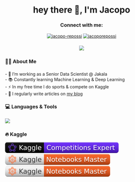 ###

<h1 align="center">hey there 👋, I'm Jacopo</h1>

###
<div align="center">
<h3 align="center">Connect with me:</h3>
<a href="https://linkedin.com/in/jacopo-repossi" target="blank"><img align="center" src="https://raw.githubusercontent.com/rahuldkjain/github-profile-readme-generator/master/src/images/icons/Social/linked-in-alt.svg" alt="jacopo-repossi" height="30" width="40" /></a>
<a href="https://kaggle.com/jacoporepossi" target="blank"><img align="center" src="https://raw.githubusercontent.com/rahuldkjain/github-profile-readme-generator/master/src/images/icons/Social/kaggle.svg" alt="jacoporepossi" height="30" width="40" /></a>
</div>

###

<div align="center">
  <img src="https://visitor-badge.laobi.icu/badge?page_id=jacoporepossi.jacoporepossi&"  />
</div>

###

<h3 align="left">👩‍💻  About Me</h3>

###

<p align="left">- 🔭 I’m working as a Senior Data Scientist @ Jakala<br>- 📚 Constantly learning Machine Learning & Deep Learning<br>- ⚡ In my free time I do sports & compete on Kaggle <br>- 📝 I regularly write articles on <a href="https://bit.ly/learningq-github">my blog</a></p>

###

<h3 align="left">💻 Languages & Tools</h3>

###

<div align="left">
  <img src="https://skillicons.dev/icons?i=aws,gcp,azure,docker,py,pytorch,sklearn&theme=light" />
</div>

###

<h3 align="left">🔥 Kaggle</h3>

<div>
  <a href="https://www.kaggle.com/jacoporepossi">
    <img src="./kaggle-badges/CompetitionsRank/plastic-black.svg" alt="KaggleCompetitionRank" />
  </a>
  <a href="https://www.kaggle.com/jacoporepossi">
    <img src="./kaggle-badges/NotebooksRank/plastic-white.svg" alt="KaggleNotebooksRank" />
  </a>
  <a href="https://www.kaggle.com/jacoporepossi">
    <img src="./kaggle-badges/NotebooksRank/plastic-white.svg" alt="KaggleDiscussionRank" />
</div>
